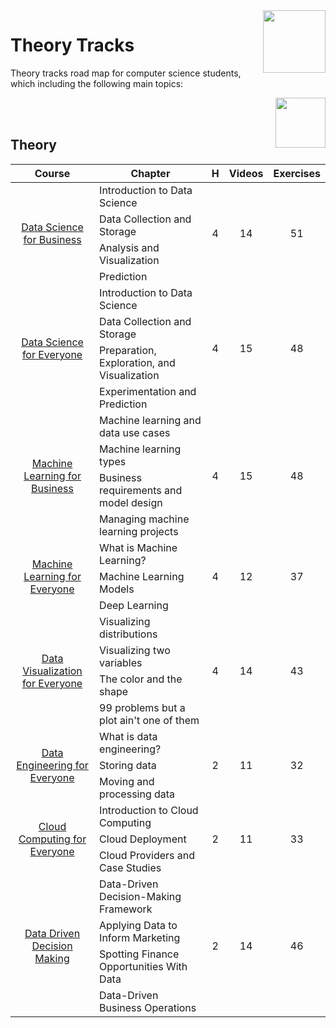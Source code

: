<img align="right" width="100" src="https://github.com/cs-MohamedAyman/eLearning-Platforms/tree/master/DataCamp-Tracks/blob/master/org-logos/datacamp.jpg">

# Theory Tracks
Theory tracks road map for computer science students, which including the following main topics:

<img align="right" width="80" height="80" src="https://github.com/cs-MohamedAyman/eLearning-Platforms/tree/master/DataCamp-Tracks/blob/master/org-logos/theory.jpg">
<br><br>

## Theory

<table>
    <thead>
        <tr>
            <th width="40%">Course</th>
            <th width="60%">Chapter</th>
            <th>H</th>
            <th>Videos</th>
            <th>Exercises</th>
        </tr>
    </thead>
    <tbody>
            <tr>
                <td rowspan=4 align=center>
<a href="https://learn.datacamp.com/courses/data-science-for-business">Data Science for Business</a><br>
                <td align="left">Introduction to Data Science</td>
                <td rowspan=4 align="center">4</td>
                <td rowspan=4 align="center">14</td>
                <td rowspan=4 align="center">51</td>
                </td>
            </tr>
            <tr>
                <td align="left">Data Collection and Storage</td>
            </tr>
            <tr>
                <td align="left">Analysis and Visualization</td>
            </tr>
            <tr>
                <td align="left">Prediction</td>
            </tr>
            <tr>
                <td rowspan=4 align=center>
<a href="https://learn.datacamp.com/courses/data-science-for-everyone">Data Science for Everyone</a><br>
                <td align="left">Introduction to Data Science</td>
                <td rowspan=4 align="center">4</td>
                <td rowspan=4 align="center">15</td>
                <td rowspan=4 align="center">48</td>
                </td>
            </tr>
            <tr>
                <td align="left">Data Collection and Storage</td>
            </tr>
            <tr>
                <td align="left">Preparation, Exploration, and Visualization</td>
            </tr>
            <tr>
                <td align="left">Experimentation and Prediction</td>
            </tr>
            <tr>
                <td rowspan=4 align=center>
<a href="https://learn.datacamp.com/courses/machine-learning-for-business">Machine Learning for Business</a><br>
                <td align="left">Machine learning and data use cases</td>
                <td rowspan=4 align="center">4</td>
                <td rowspan=4 align="center">15</td>
                <td rowspan=4 align="center">48</td>
                </td>
            </tr>
            <tr>
                <td align="left">Machine learning types</td>
            </tr>
            <tr>
                <td align="left">Business requirements and model design</td>
            </tr>
            <tr>
                <td align="left">Managing machine learning projects</td>
            </tr>
            <tr>
                <td rowspan=3 align=center>
<a href="https://learn.datacamp.com/courses/machine-learning-for-everyone">Machine Learning for Everyone</a><br>
                <td align="left">What is Machine Learning?</td>
                <td rowspan=3 align="center">4</td>
                <td rowspan=3 align="center">12</td>
                <td rowspan=3 align="center">37</td>
                </td>
            </tr>
            <tr>
                <td align="left">Machine Learning Models</td>
            </tr>
            <tr>
                <td align="left">Deep Learning</td>
            </tr>
            <tr>
                <td rowspan=4 align=center>
<a href="https://learn.datacamp.com/courses/data-visualization-for-everyone">Data Visualization for Everyone</a><br>
                <td align="left">Visualizing distributions</td>
                <td rowspan=4 align="center">4</td>
                <td rowspan=4 align="center">14</td>
                <td rowspan=4 align="center">43</td>
                </td>
            </tr>
            <tr>
                <td align="left">Visualizing two variables</td>
            </tr>
            <tr>
                <td align="left">The color and the shape</td>
            </tr>
            <tr>
                <td align="left">99 problems but a plot ain't one of them</td>
            </tr>
            <tr>
                <td rowspan=3 align=center>
<a href="https://learn.datacamp.com/courses/data-engineering-for-everyone">Data Engineering for Everyone</a><br>
                <td align="left">What is data engineering?</td>
                <td rowspan=3 align="center">2</td>
                <td rowspan=3 align="center">11</td>
                <td rowspan=3 align="center">32</td>
                </td>
            </tr>
            <tr>
                <td align="left">Storing data</td>
            </tr>
            <tr>
                <td align="left">Moving and processing data</td>
            </tr>
            <tr>
                <td rowspan=3 align=center>
<a href="https://learn.datacamp.com/courses/cloud-computing-for-everyone">Cloud Computing for Everyone</a><br>
                <td align="left">Introduction to Cloud Computing</td>
                <td rowspan=3 align="center">2</td>
                <td rowspan=3 align="center">11</td>
                <td rowspan=3 align="center">33</td>
                </td>
            </tr>
            <tr>
                <td align="left">Cloud Deployment</td>
            </tr>
            <tr>
                <td align="left">Cloud Providers and Case Studies</td>
            </tr>
            <tr>
                <td rowspan=4 align=center>
<a href="https://learn.datacamp.com/courses/data-driven-decision-making">Data Driven Decision Making</a><br>
                <td align="left">Data-Driven Decision-Making Framework</td>
                <td rowspan=4 align="center">2</td>
                <td rowspan=4 align="center">14</td>
                <td rowspan=4 align="center">46</td>
                </td>
            </tr>
            <tr>
                <td align="left">Applying Data to Inform Marketing</td>
            </tr>
            <tr>
                <td align="left">Spotting Finance Opportunities With Data</td>
            </tr>
            <tr>
                <td align="left">Data-Driven Business Operations</td>
            </tr>
    </tbody>
</table>

